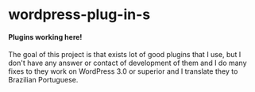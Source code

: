 # wordpress-plug-in-s

#### Plugins working here!

The goal of this project is that exists lot of good plugins that I use, but I don't have any answer or contact of development of them and I do many fixes to they work on WordPress 3.0 or superior and I translate they to Brazilian Portuguese.
